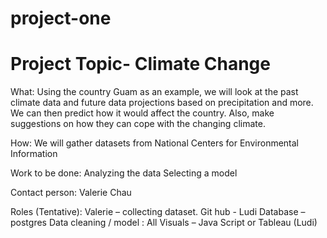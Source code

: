 # project-one

# Project Topic-  Climate Change

What:
Using the country Guam as an example, we will look at the past climate data and future data projections based on precipitation and more.   We can then predict how it would affect the country. Also, make suggestions on how they can cope with the changing climate. 

How:
We will gather datasets from National Centers for Environmental Information

Work to be done:
Analyzing the data
Selecting a model

Contact person: Valerie Chau

Roles (Tentative): 
	Valerie – collecting dataset. 
	Git hub  - Ludi
	Database – postgres
	Data cleaning / model : All
	Visuals – Java Script or Tableau (Ludi)

